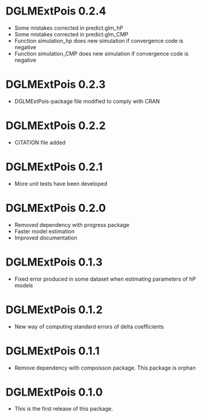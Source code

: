 # DGLMExtPois 0.2.4

* Some mistakes corrected in predict.glm_hP
* Some mistakes corrected in predict.glm_CMP
* Function simulation_hp does new simulation if convergence code is negative
* Function simulation_CMP does new simulation if convergence code is negative

# DGLMExtPois 0.2.3

* DGLMExtPois-package file modified to comply with CRAN

# DGLMExtPois 0.2.2

* CITATION file added

# DGLMExtPois 0.2.1

* More unit tests have been developed

# DGLMExtPois 0.2.0

* Removed dependency with progress package
* Faster model estimation
* Improved documentation

# DGLMExtPois 0.1.3

* Fixed error produced in some dataset when estimating parameters of hP models

# DGLMExtPois 0.1.2

* New way of computing standard errors of delta coefficients

# DGLMExtPois 0.1.1

* Remove dependency with compoisson package. This package is orphan

# DGLMExtPois 0.1.0

* This is the first release of this package.
